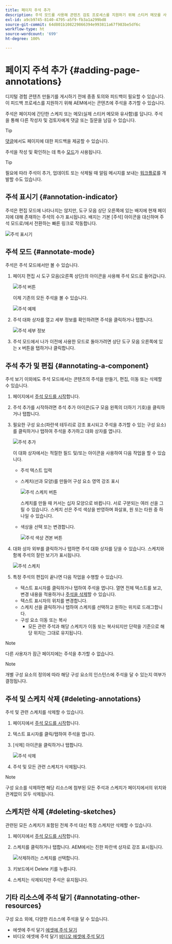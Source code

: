 ```yaml
---
title: 페이지 주석 추가
description: 주석 모드를 사용해 콘텐츠 검토 프로세스를 지원하기 위해 스티커 메모를 사용하듯이 페이지에 주석 및 스케치를 남깁니다.
exl-id: a9cb9745-8140-4795-a5f9-fb3a1a299bd8
source-git-commit: 64d801b108229866394e993811a67f983be5df6c
workflow-type: ht
source-wordcount: '699'
ht-degree: 100%

---
```


# 페이지 주석 추가 {#adding-page-annotations}

디지털 경험 콘텐츠 만들기를 게시하기 전에 종종 토의와 피드백이 필요할 수 있습니다. 이 피드백 프로세스를 지원하기 위해 AEM에서는 콘텐츠에 주석을 추가할 수 있습니다.

주석은 페이지에 간단한 스케치 또는 메모(실제 스티커 메모와 유사함)를 답니다. 주석을 통해 다른 작성자 및 검토자에게 댓글 또는 질문을 남길 수 있습니다.

>[!TIP]
>
>[댓글](/help/sites-cloud/authoring/getting-started/basic-handling.md#timeline)에서도 페이지에 대한 피드백을 제공할 수 있습니다.

주석을 작성 및 확인하는 데 특수 [모드](/help/sites-cloud/authoring/fundamentals/environment-tools.md#page-modes)가 사용됩니다.

>[!TIP]
>
>필요에 따라 주석이 추가, 업데이트 또는 삭제될 때 알림 메시지를 보내는 [워크플로](/help/sites-cloud/authoring/workflows/overview.md)를 개발할 수도 있습니다.

## 주석 표시기 {#annotation-indicator}

주석은 편집 모드에 나타나지는 않지만, 도구 모음 상단 오른쪽에 있는 배지에 현재 페이지에 대해 존재하는 주석의 수가 표시됩니다. 배지는 기본 [주석] 아이콘을 대신하며 주석 모드로/에서 전환하는 빠른 링크로 작동합니다.

![주석 표시기](/help/sites-cloud/authoring/assets/annotation-indicator.png)

## 주석 모드 {#annotate-mode}

주석은 주석 모드에서만 볼 수 있습니다.

1. 페이지 편집 시 도구 모음(오른쪽 상단)의 아이콘을 사용해 주석 모드로 들어갑니다.

   ![주석 버튼](/help/sites-cloud/authoring/assets/annotations.png)

   이제 기존의 모든 주석을 볼 수 있습니다.

   ![주석 예제](/help/sites-cloud/authoring/assets/annotation-sketches.png)

1. 주석 대화 상자를 열고 세부 정보를 확인하려면 주석을 클릭하거나 탭합니다.

   ![주석 세부 정보](/help/sites-cloud/authoring/assets/annotation-adding.png)

1. 주석 모드에서 나가 이전에 사용한 모드로 돌아가려면 상단 도구 모음 오른쪽에 있는 x 버튼을 탭하거나 클릭합니다.

## 주석 추가 및 편집 {#annotating-a-component}

주석 보기 이외에도 주석 모드에서는 콘텐츠의 주석을 만들기, 편집, 이동 또는 삭제할 수 있습니다.

1. 페이지에서 [주석 모드를 시작](#annotate-mode)합니다.

1. 주석 추가를 시작하려면 추석 추가 아이콘(도구 모음 왼쪽의 더하기 기호)을 클릭하거나 탭합니다.

1. 필요한 구성 요소(파란색 테두리로 강조 표시되고 주석을 추가할 수 있는 구성 요소)를 클릭하거나 탭하여 주석을 추가하고 대화 상자를 엽니다.

   ![주석 추가](/help/sites-cloud/authoring/assets/annotation-adding.png)

   이 대화 상자에서는 적절한 필드 및/또는 아이콘을 사용하여 다음 작업을 할 수 있습니다.

   * 주석 텍스트 입력
   * 스케치(선과 모양)를 만들어 구성 요소 영역 강조 표시

      ![주석 스케치 버튼](/help/sites-cloud/authoring/assets/annotation-sketch.png)

      스케치를 만들 때 커서는 십자 모양으로 바뀝니다. 서로 구분되는 여러 선을 그릴 수 있습니다. 스케치 선은 주석 색상을 반영하며 화살표, 원 또는 타원 중 하나일 수 있습니다.

   * 색상을 선택 또는 변경합니다.

      ![주석 색상 견본 버튼](/help/sites-cloud/authoring/assets/annotation-color-swatch.png)

1. 대화 상자 외부를 클릭하거나 탭하면 주석 대화 상자를 닫을 수 있습니다. 스케치와 함께 주석의 잘린 보기가 표시됩니다.

   ![주석 스케치](/help/sites-cloud/authoring/assets/annotation-sketches.png)

1. 특정 주석의 편집이 끝나면 다음 작업을 수행할 수 있습니다.

   * 텍스트 표시자를 클릭하거나 탭하여 주석을 엽니다. 열면 전체 텍스트를 보고, 변경 내용을 적용하거나 [주석을 삭제](#deleting-annotations)할 수 있습니다.
   * 텍스트 표시자의 위치를 변경합니다.
   * 스케치 선을 클릭하거나 탭하여 스케치를 선택하고 원하는 위치로 드래그합니다.
   * 구성 요소 이동 또는 복사
      * 모든 관련 주석과 해당 스케치가 이동 또는 복사되지만 단락을 기준으로 해당 위치는 그대로 유지됩니다.


>[!NOTE]
>
>다른 사용자가 잠근 페이지에는 주석을 추가할 수 없습니다.

>[!NOTE]
>
>개별 구성 요소의 정의에 따라 해당 구성 요소의 인스턴스에 주석을 달 수 있는지 여부가 결정됩니다.

## 주석 및 스케치 삭제 {#deleting-annotations}

주석 및 관련 스케치를 삭제할 수 있습니다.

1. 페이지에서 [주석 모드를 시작](#annotate-mode)합니다.

1. 텍스트 표시자를 클릭/탭하여 주석을 엽니다.

1. [삭제] 아이콘을 클릭하거나 탭합니다.

   ![주석 삭제](/help/sites-cloud/authoring/assets/annotation-delete.png)

1. 주석 및 모든 관련 스케치가 삭제됩니다.

>[!NOTE]
>
>구성 요소를 삭제하면 해당 리소스에 첨부된 모든 주석과 스케치가 페이지에서의 위치와 관계없이 모두 삭제됩니다.

## 스케치만 삭제 {#deleting-sketches}

관련된 모든 스케치가 포함된 전체 주석 대신 특정 스케치만 삭제할 수 있습니다.

1. 페이지에서 [주석 모드를 시작](#annotate-mode)합니다.

1. 스케치를 클릭하거나 탭합니다. AEM에서는 진한 파란색 상자로 강조 표시됩니다.

   ![삭제하려는 스케치를 선택합니다.](/help/sites-cloud/authoring/assets/annotation-sketch-delete.png)

1. 키보드에서 Delete 키를 누릅니다.

1. 스케치는 삭제되지만 주석은 유지됩니다.

## 기타 리소스에 주석 달기 {#annotating-other-resources}

구성 요소 외에, 다양한 리소스에 주석을 달 수 있습니다.

* 에셋에 주석 달기 [에셋에 주석 달기](/help/assets/manage-digital-assets.md#annotating)
* 비디오 에셋에 주석 달기 [비디오 에셋에 주석 달기](/help/assets/manage-video-assets.md#annotate-video-assets)
